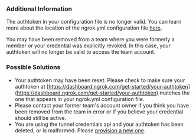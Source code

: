 ### Additional Information

The authtoken in your configuration file is no longer valid. You can learn more about the location of the ngrok.yml configuration file [here](https://ngrok.com/docs#config-location).

You may have been removed from a team where you were formerly a member or your credential was explicitly revoked. In this case, your authtoken will no longer be valid to access the team account.

### Possible Solutions

- Your authtoken may have been reset. Please check to make sure your authtoken at [https://dashboard.ngrok.com/get-started/your-authtoken](https://dashboard.ngrok.com/get-started/your-authtoken) matches the one that appears in your ngrok.yml configuration file.
- Please contact your former team's account owner if you think you have been removed from the team in error or if you believe your credential should still be active.
- You are using the tunnel credentials api and your authtoken has been deleted, or is malformed. Please [provision a new one](/docs/api/resources/credentials/#create-tunnel-credential).
